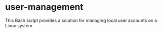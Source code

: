 # user-management
This Bash script provides a solution for managing local user accounts on a Linux system. 
